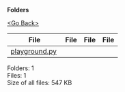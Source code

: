 **Folders**

[&lt;Go Back&gt;](../right.html)

  

<table><thead><tr class="header"><th><strong>File</strong></th><th><strong>File</strong></th><th><strong>File</strong></th><th><strong>File</strong></th></tr></thead><tbody><tr class="odd"><td><a href="playground.py">playground.py</a> </td><td></td><td></td><td></td></tr></tbody></table>

Folders: 1  
Files: 1  
Size of all files: 547 KB
